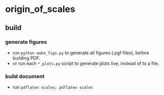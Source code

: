 # origin_of_scales

## build

### generate figures
* run `python make_figs.py` to generate all figures (.pgf files), before building PDF.
* or run each `*_plots.py` script to generate plots live, instead of to a file.

### build document
* run `pdflatex scales; pdflatex scales`